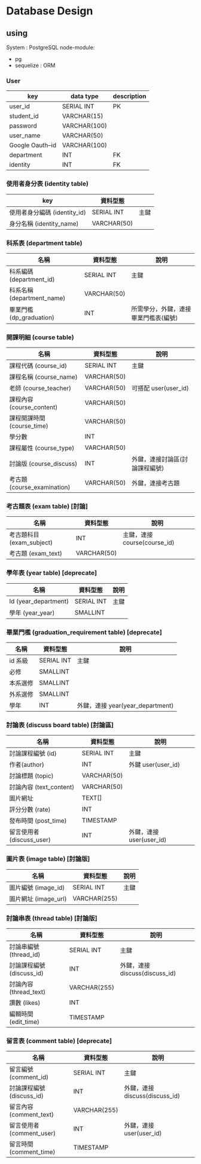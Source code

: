 # Database Design

## using

System : PostgreSQL
node-module:

- pg
- sequelize : ORM

### User 

| key             | data type    | description |
|-----------------|--------------|-------------|
| user_id         | SERIAL INT   | PK          |
| student_id      | VARCHAR(15)  |             |
| password        | VARCHAR(100) |             |
| user_name       | VARCHAR(50)  |             |
| Google Oauth–id | VARCHAR(100) |             |
| department      | INT          | FK          |
| identity        | INT          | FK          |


### 使用者身分表 (identity table)

| key                   | 資料型態        |    |
|-----------------------|-------------|----|
| 使用者身分編碼 (identity_id) | SERIAL INT  | 主鍵 |
| 身分名稱 (identity_name)  | VARCHAR(50) |    |

### 科系表 (department table)

| 名稱                     | 資料型態        | 說明                  |
|------------------------|-------------|---------------------|
| 科系編碼 (department_id)   | SERIAL INT  | 主鍵                  |
| 科系名稱 (department_name) | VARCHAR(50) |                     |
| 畢業門檻 (dp_graduation)   | INT         | 所需學分，外鍵，連接畢業門檻表(編號) |

### 開課明細 (course table)

| 名稱                       | 資料型態        | 說明                |
|--------------------------|-------------|-------------------|
| 課程代碼 (course_id)         | SERIAL INT  | 主鍵                |
| 課程名稱 (course_name)       | VARCHAR(50) |                   |
| 老師 (course_teacher)      | VARCHAR(50) | 可搭配 user(user_id) |
| 課程內容 (course_content)    | VARCHAR(50) |                   |
| 課程開課時間 (course_time)     | VARCHAR(50) |                   |
| 學分數                      | INT         |                   |
| 課程屬性 (course_type)       | VARCHAR(50) |                   |
| 討論版 (course_discuss)     | INT         | 外鍵，連接討論區(討論課程編號)  |
| 考古題 (course_examination) | VARCHAR(50) | 外鍵，連接考古題          |

### 考古題表 (exam table) [討論]

| 名稱                   | 資料型態        | 說明                      |
|----------------------|-------------|-------------------------|
| 考古題科目 (exam_subject) | INT         | 主鍵，連接 course(course_id) |
| 考古題 (exam_text)      | VARCHAR(50) |                         |

### 學年表 (year table) [deprecate]

| 名稱                   | 資料型態       | 說明 |
|----------------------|------------|----|
| Id (year_department) | SERIAL INT | 主鍵 |
| 學年 (year_year)       | SMALLINT   |    |

### 畢業門檻 (graduation_requirement table) [deprecate]

| 名稱    | 資料型態       | 說明                          |
|-------|------------|-----------------------------|
| id 系級 | SERIAL INT | 主鍵                          |
| 必修    | SMALLINT   |                             |
| 本系選修  | SMALLINT   |                             |
| 外系選修  | SMALLINT   |                             |
| 學年    | INT        | 外鍵，連接 year(year_department) |

### 討論表 (discuss board table) [討論區]

| 名稱                   | 資料型態        | 說明                  |
|----------------------|-------------|---------------------|
| 討論課程編號 (id)          | SERIAL INT  | 主鍵                  |
| 作者(author)           | INT         | 外鍵 user(user_id)    |
| 討論標題 (topic)         | VARCHAR(50) |                     |
| 討論內容 (text_content)  | VARCHAR(50) |                     |
| 圖片網址                 | TEXT[]      |                     |
| 評分分數 (rate)          | INT         |                     |
| 發布時間 (post_time)     | TIMESTAMP   |                     |
| 留言使用者 (discuss_user) | INT         | 外鍵，連接 user(user_id) |

### 圖片表 (image table) [討論版]

| 名稱               | 資料型態         | 說明 |
|------------------|--------------|----|
| 圖片編號 (image_id)  | SERIAL INT   | 主鍵 |
| 圖片網址 (image_url) | VARCHAR(255) |    |

### 討論串表 (thread table) [討論版]

| 名稱                  | 資料型態         | 說明                        |
|---------------------|--------------|---------------------------|
| 討論串編號 (thread_id)   | SERIAL INT   | 主鍵                        |
| 討論課程編號 (discuss_id) | INT          | 外鍵，連接 discuss(discuss_id) |
| 討論內容 (thread_text)  | VARCHAR(255) |                           |
| 讚數 (likes)          | INT          |                           |
| 編輯時間 (edit_time)    | TIMESTAMP    |                           |

### 留言表 (comment table) [deprecate]

| 名稱                   | 資料型態         | 說明                        |
|----------------------|--------------|---------------------------|
| 留言編號 (comment_id)    | SERIAL INT   | 主鍵                        |
| 討論課程編號 (discuss_id)  | INT          | 外鍵，連接 discuss(discuss_id) |
| 留言內容 (comment_text)  | VARCHAR(255) |                           |
| 留言使用者 (comment_user) | INT          | 外鍵，連接 user(user_id)       |
| 留言時間 (comment_time)  | TIMESTAMP    |                           |